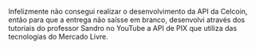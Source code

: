 Infelizmente não consegui realizar o desenvolvimento da API da Celcoin, então
para que a entrega não saísse em branco, desenvolvi através dos tutoriais do 
professor Sandro no YouTube a API de PIX que utiliza das tecnologias do Mercado
Livre.